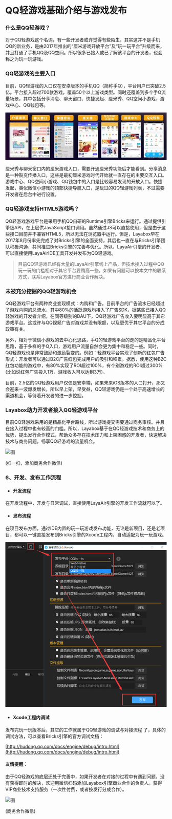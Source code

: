 # QQ轻游戏基础介绍与游戏发布

### 什么是QQ轻游戏？

对于QQ轻游戏这个名词，有一些开发者或许觉得有些陌生，其实这并不是手机QQ的新业务，是由2017年推出的“厘米游戏开放平台”及“玩一玩平台”升级而来，并且打通了手机QQ及QQ空间。所以很多已接入或已了解该平台的开发者，也会称之为玩一玩游戏。



### QQ轻游戏的主要入口

目前，QQ轻游戏的入口仅在安卓版本的手机QQ（简称手Q），平台用户已突破2.5亿。平台接入超过700款游戏，覆盖50个以上游戏类型。同时还覆盖到多个手Q流量场景，其中包括分享消息、聊天窗口、快捷发起、厘米秀、QQ空间小游戏、游戏中心、QQ钱包等。

![图2](img/1.jpg) 

厘米秀与聊天窗口内的厘米游戏入口，需要开通厘米秀功能后才能看到。分享消息是一种裂变传播入口，这些是最初厘米游戏时代开始就一直存在的主要交互入口。游戏中心、QQ空间小游戏、QQ钱包中的入口是比较容易发现的开放入口。快捷发起，类似微信小游戏的顶部快捷导航入口，是玩过的QQ轻游戏列表，不过需要开发者在后台中进行设置。



### QQ轻游戏支持HTML5游戏吗？

QQ轻游戏游戏平台是采用手机QQ自研的Runtime引擎Bricks来运行。通过提供引擎级API，在上层供JavaScript接口调用。虽然通过JS可以直接使用，但是由于这些接口目前并不兼容HTML5，所以无法在浏览器中运行。但是，Layabox早在2017年8月份率先完成了对Bricks引擎的全面支持，其后也一直在与Bricks引擎团队积极沟通，共同推进Bricks引擎的完善与优化。所以，LayaAir引擎的开发者，可以直接使用LayaAirIDE工具开发并发布为QQ轻游戏。

> 目前QQ轻游戏已经有大量的LayaAir引擎线上产品，但技术接入过程中QQ玩一玩的门槛相对于其它平台要稍高一些，如果有问题可以按本文中的联系方式，联系Layabox官方进行商业合作解决。

### 未被充分挖掘的QQ轻游戏机会

QQ轻游戏平台有两种商业变现模式：内购和广告。目前平台的广告流水已经超过了游戏内购的总流水，其中80%的活跃游戏均接入了广告SDK，据某些已接入QQ轻游戏的开发者介绍，在同等级别的DAU下，QQ轻游戏广告收入要明显高于其它游戏平台。这或许与QQ视频广告对游戏并没有限额，以及更优于其它平台的分成政策有关。



另外，相对于微信小游戏的去中心化思路，手Q的轻游戏平台的走的是精品化平台思路，基于多样的手Q入口，游戏用户流量自然会更为集中和稳定一些。同时，QQ轻游戏也是非常鼓励和激励裂变的。例如：轻游戏平台实现了创新的红包广告形式：开发者可以通过B2C广告红包完成用户的吸引和积累。据悉，使用这种B2C红包功能的游戏中，有80%实现了ROI超过100%，有个别游戏的ROI超过300%(比如说红包广告投入1万，游戏收入可以达到3万)。



目前，2.5亿的QQ轻游戏用户仅仅是安卓端，如果未来iOS版本的入口打开，那又会迎来一波爆发增长，所以早上架，早受益，QQ轻游戏仍是一个处于高速增长的渠道机会，等待着开发者的进一步挖掘。



### Layabox助力开发者接入QQ轻游戏平台

目前QQ轻游戏采用的是精品化平台路线，所以游戏提交需要通过商务审核。并且在接入过程中也有较高的门槛。所以，Layabox基于在QQ轻游戏技术和商务上的优势，提出发行合作模式，帮助众多存在技术压力和上架困惑的开发者，快速解决技术与商务问题，畅享QQ轻游戏的流量机会。

![图](img/wechat.jpg) 

(扫一扫，添加商务合作微信)



### 6、开发、发布工作流程

- #### 开发流程

在开发流程中，开发与日常调试，直接使用LayaAir引擎的开发工作流就可以了。

- #### 发布流程

在项目发布方面，通过IDE内置的玩一玩游戏发布功能，无论是新项目，还是老项目，都可以一键直接发布到Bricks引擎的Xcode工程内，自动适配为玩一玩游戏。

![img](img/2-1.png) 



- #### Xcode工程内调试

发布完玩一玩版本后，其它的工作就属于QQ轻游戏的调试与对接流程 了，具体的调试方法，可以查看Bricks引擎的官方调试文档：

[http://hudong.qq.com/docs/engine/debug/intro.html](http://hudong.qq.com/docs/engine/debug/intro.html)



#### 友情提醒：

由于QQ轻游戏的底层还处于完善中，如果开发者在对接的过程中有遇到问题，没有获得即时的解决，欢迎用微信扫码添加Layabox引擎商业合作的负责人。获得VIP商业技术支持服务（一次性付费，或者按发行分成合作）。

 ![图](img/wechat.jpg)

(商务合作微信)